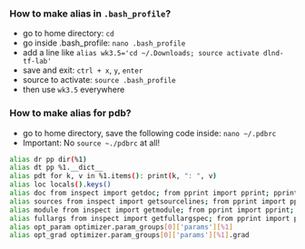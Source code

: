 
### How to make alias in `.bash_profile`?
- go to home directory: `cd`
- go inside .bash_profile: `nano .bash_profile`
- add a line like `alias wk3.5='cd ~/.Downloads; source activate dlnd-tf-lab' `
- save and exit: `ctrl + x`, `y`, `enter`
- source to activate: `source .bash_profile`
- then use `wk3.5` everywhere

### How to make alias for pdb?
- go to home directory, save the following code inside: `nano ~/.pdbrc`
- Important: No `source ~./pdbrc` at all!

```bash
alias dr pp dir(%1)
alias dt pp %1.__dict__
alias pdt for k, v in %1.items(): print(k, ": ", v)
alias loc locals().keys()
alias doc from inspect import getdoc; from pprint import pprint; pprint(getdoc(%1))
alias sources from inspect import getsourcelines; from pprint import pprint; pprint(getsourcelines(%1))
alias module from inspect import getmodule; from pprint import pprint; pprint(getmodule(%1))
alias fullargs from inspect import getfullargspec; from pprint import pprint; pprint(getfullargspec(%1))
alias opt_param optimizer.param_groups[0]['params'][%1]
alias opt_grad optimizer.param_groups[0]['params'][%1].grad
```
